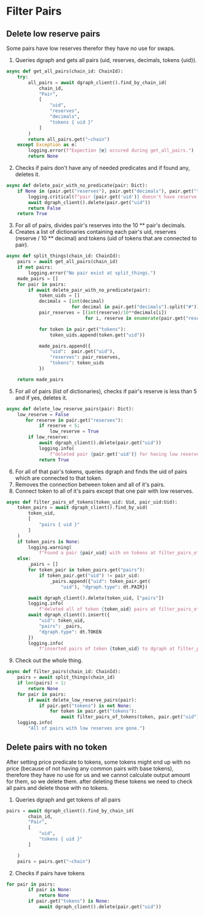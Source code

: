 # Filter Pairs
## Delete low reserve pairs
Some pairs have low reserves therefor they have no use for swaps.
1. Queries dgraph and gets all pairs (uid, reserves, decimals, tokens {uid}).
```python
async def get_all_pairs(chain_id: ChainId):
    try:
        all_pairs = await dgraph_client().find_by_chain_id(
            chain_id,
            "Pair",
            [
                "uid",
                "reserves",
                "decimals",
                "tokens { uid }"
            ]
        )
        return all_pairs.get("~chain")
    except Exception as e:
        logging.error(f"Expection {e} occured during get_all_pairs.")
        return None
```

2. Checks if pairs don't have any of needed predicates and if found any, deletes it.
```python
async def delete_pair_with_no_predicate(pair: Dict):
    if None in (pair.get("reserves"), pair.get("decimals"), pair.get("tokens")):
        logging.critical(f"pair {pair.get('uid')} doesn't have reserve.")
        await dgraph_client().delete(pair.get("uid"))
        return False
    return True
```

3. For all of pairs, divides pair's reserves into the 10 ** pair's decimals.
4. Creates a list of dictionaries containing each pair's uid, reserves (reserve / 10 ** decimal) and tokens (uid of tokens that are connected to pair). 
```python
async def split_things(chain_id: ChainId):
    pairs = await get_all_pairs(chain_id)
    if not pairs:
        logging.error("No pair exist at split_things.")
    made_pairs = []
    for pair in pairs:
        if await delete_pair_with_no_predicate(pair):
            token_uids = []
            decimals = [int(decimal)
                        for decimal in pair.get("decimals").split("#")]
            pair_reserves = [(int(reserve)/10**decimals[i])
                             for i, reserve in enumerate(pair.get("reserves").split("#"))]

            for token in pair.get("tokens"):
                token_uids.append(token.get("uid"))

            made_pairs.append({
                "uid":  pair.get("uid"),
                "reserves": pair_reserves,
                "tokens": token_uids
            })

    return made_pairs
```

5. For all of pairs (list of dictionaries), checks if pair's reserve is less than 5 and if yes, deletes it.
```python
async def delete_low_reserve_pairs(pair: Dict):
    low_reserve = False
       for reserve in pair.get("reserves"):
            if reserve < 5:
                low_reserve = True
        if low_reserve:
            await dgraph_client().delete(pair.get("uid"))
            logging.info(
                f"deleted pair {pair.get('uid')} for having low reserves at delete_low_reserve_pairs.")
            return True
```

6. For all of that pair's tokens, queries dgraph and finds the uid of pairs which are connected to that token.
7. Removes the connection between token and all of it's pairs.
8. Connect token to all of it's pairs except that one pair with low reserves.
```python
async def filter_pairs_of_tokens(token_uid: Uid, pair_uid:Uid):
    token_pairs = await dgraph_client().find_by_uid(
        token_uid,
        [
            "pairs { uid }"
        ]
    )
    if token_pairs is None:
        logging.warning(
            f"Found a pair {pair_uid} with on tokens at filter_pairs_of_tokens.")
    else:
        _pairs = []
        for token_pair in token_pairs.get("pairs"):
            if token_pair.get("uid") != pair_uid:
                _pairs.append({"uid": token_pair.get(
                    "uid"), "dgraph.type": dt.PAIR})

        await dgraph_client().delete(token_uid, ["pairs"])
        logging.info(
            f"deleted all of token {token_uid} pairs at filter_pairs_of_tokens.")
        await dgraph_client().insert({
            "uid": token_uid,
            "pairs": _pairs,
            "dgraph.type": dt.TOKEN
        })
        logging.info(
            f"inserted pairs of token {token_uid} to dgraph at filter_pairs_of_tokens.")
```
9. Check out the whole thing.
```python
async def filter_pairs(chain_id: ChainId):
    pairs = await split_things(chain_id)
    if len(pairs) < 1:
        return None
    for pair in pairs:
        if await delete_low_reserve_pairs(pair):
            if pair.get("tokens") is not None:
                for token in pair.get("tokens"):
                    await filter_pairs_of_tokens(token, pair.get("uid"))
    logging.info(
        "All of pairs with low reserves are gone.")
```

## Delete pairs with no token
After setting price predicate to tokens, some tokens might end up with no price (because of not having any common pairs with base tokens), therefore they have no use for us and we cannot calculate output amount for them, so we delete them. after deleting these tokens we need to check all pairs and delete those with no tokens.
1. Queries dgraph and get tokens of all pairs
```python
pairs = await dgraph_client().find_by_chain_id(
        chain_id,
        "Pair",
        [
            "uid",
            "tokens { uid }"
        ]

    )
    pairs = pairs.get("~chain")
```
2. Checks if pairs have tokens 
```python
for pair in pairs:
        if pair is None:
            return None
        if pair.get("tokens") is None:
            await dgraph_client().delete(pair.get("uid"))
```